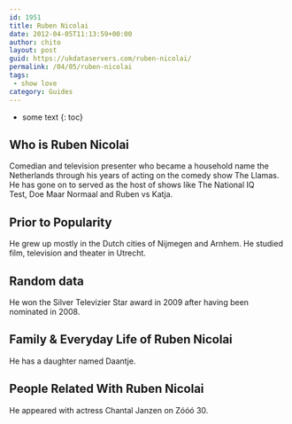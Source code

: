 ```yaml
---
id: 1951
title: Ruben Nicolai
date: 2012-04-05T11:13:59+00:00
author: chito
layout: post
guid: https://ukdataservers.com/ruben-nicolai/
permalink: /04/05/ruben-nicolai
tags:
 - show love
category: Guides
---
```


* some text
{: toc}
          
          
## Who is  Ruben Nicolai
                  
                  
                  
Comedian and television presenter who became a household name the Netherlands through his years of acting on the comedy show The Llamas. He has gone on to served as the host of shows like The National IQ Test, Doe Maar Normaal and Ruben vs Katja.
                  
                
                
                
## Prior to Popularity 
                  
                  
                  
He grew up mostly in the Dutch cities of Nijmegen and Arnhem. He studied film, television and theater in Utrecht. 
                  
                
                
                
## Random data 
                  
                  
                  
He won the Silver Televizier Star award in 2009 after having been nominated in 2008.
                  
                
                
                
## Family & Everyday Life of Ruben Nicolai
                  
                  
                  
He has a daughter named Daantje. 
                  
                
                
                
## People Related With  Ruben Nicolai
                  
                  
                  
He appeared with actress Chantal Janzen on Zóóó 30. 
                  
                
              
            
          
          
          
    
    
  
